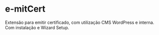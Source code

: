 # e-mitCert
Extensão para emitir certificado, com utilização CMS WordPress e interna. Com instalação e Wizard Setup.

